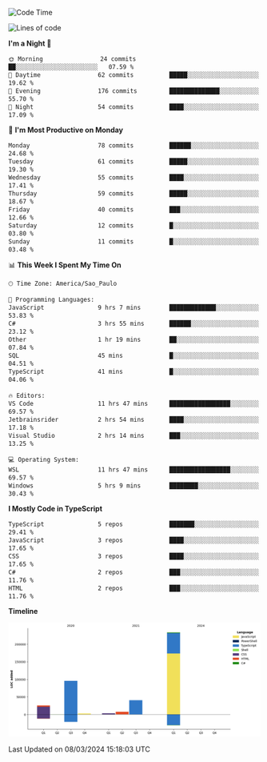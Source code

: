 <!--START_SECTION:waka-->
![Code Time](http://img.shields.io/badge/Code%20Time-2%2C347%20hrs%2012%20mins-blue)

![Lines of code](https://img.shields.io/badge/From%20Hello%20World%20I%27ve%20Written-408.6%20thousand%20lines%20of%20code-blue)

**I'm a Night 🦉** 

```text
🌞 Morning                24 commits          ██░░░░░░░░░░░░░░░░░░░░░░░   07.59 % 
🌆 Daytime                62 commits          █████░░░░░░░░░░░░░░░░░░░░   19.62 % 
🌃 Evening                176 commits         ██████████████░░░░░░░░░░░   55.70 % 
🌙 Night                  54 commits          ████░░░░░░░░░░░░░░░░░░░░░   17.09 % 
```
📅 **I'm Most Productive on Monday** 

```text
Monday                   78 commits          ██████░░░░░░░░░░░░░░░░░░░   24.68 % 
Tuesday                  61 commits          █████░░░░░░░░░░░░░░░░░░░░   19.30 % 
Wednesday                55 commits          ████░░░░░░░░░░░░░░░░░░░░░   17.41 % 
Thursday                 59 commits          █████░░░░░░░░░░░░░░░░░░░░   18.67 % 
Friday                   40 commits          ███░░░░░░░░░░░░░░░░░░░░░░   12.66 % 
Saturday                 12 commits          █░░░░░░░░░░░░░░░░░░░░░░░░   03.80 % 
Sunday                   11 commits          █░░░░░░░░░░░░░░░░░░░░░░░░   03.48 % 
```


📊 **This Week I Spent My Time On** 

```text
🕑︎ Time Zone: America/Sao_Paulo

💬 Programming Languages: 
JavaScript               9 hrs 7 mins        █████████████░░░░░░░░░░░░   53.83 % 
C#                       3 hrs 55 mins       ██████░░░░░░░░░░░░░░░░░░░   23.12 % 
Other                    1 hr 19 mins        ██░░░░░░░░░░░░░░░░░░░░░░░   07.84 % 
SQL                      45 mins             █░░░░░░░░░░░░░░░░░░░░░░░░   04.51 % 
TypeScript               41 mins             █░░░░░░░░░░░░░░░░░░░░░░░░   04.06 % 

🔥 Editors: 
VS Code                  11 hrs 47 mins      █████████████████░░░░░░░░   69.57 % 
Jetbrainsrider           2 hrs 54 mins       ████░░░░░░░░░░░░░░░░░░░░░   17.18 % 
Visual Studio            2 hrs 14 mins       ███░░░░░░░░░░░░░░░░░░░░░░   13.25 % 

💻 Operating System: 
WSL                      11 hrs 47 mins      █████████████████░░░░░░░░   69.57 % 
Windows                  5 hrs 9 mins        ████████░░░░░░░░░░░░░░░░░   30.43 % 
```

**I Mostly Code in TypeScript** 

```text
TypeScript               5 repos             ███████░░░░░░░░░░░░░░░░░░   29.41 % 
JavaScript               3 repos             ████░░░░░░░░░░░░░░░░░░░░░   17.65 % 
CSS                      3 repos             ████░░░░░░░░░░░░░░░░░░░░░   17.65 % 
C#                       2 repos             ███░░░░░░░░░░░░░░░░░░░░░░   11.76 % 
HTML                     2 repos             ███░░░░░░░░░░░░░░░░░░░░░░   11.76 % 
```



**Timeline**

![Lines of Code chart](https://raw.githubusercontent.com/jonhoffmam/jonhoffmam/master/assets/bar_graph.png)


 Last Updated on 08/03/2024 15:18:03 UTC
<!--END_SECTION:waka-->

